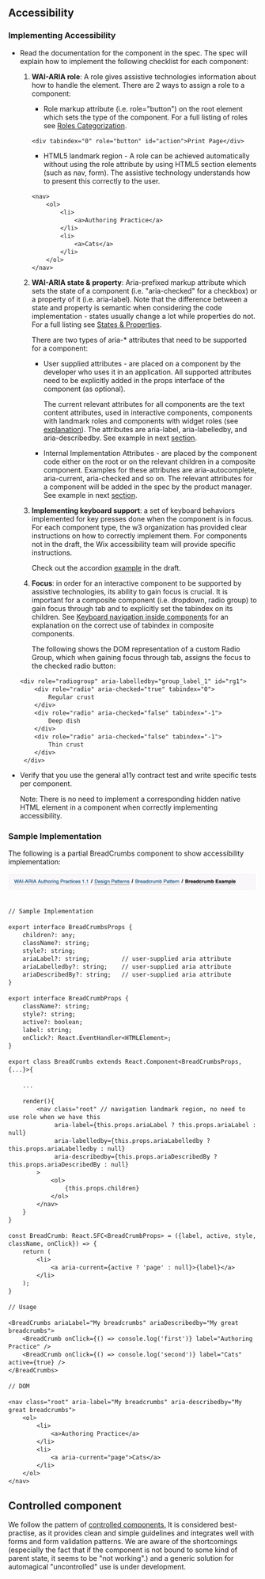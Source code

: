 ## Accessibility

### Implementing Accessibility

* Read the documentation for the component in the spec. The spec will explain how to implement the following checklist for each component:

    1) **WAI-ARIA role**: A role gives assistive technologies information about how to handle the element. There are 2 ways to assign a role to a component:
        * Role markup attribute (i.e. role="button") on the root element which sets the type of the component. For a full listing of roles see [Roles Categorization](https://www.w3.org/TR/wai-aria-1.1/#roles_categorization).
        ```
        <div tabindex="0" role="button" id="action">Print Page</div>
        ```
        * HTML5 landmark region - A role can be achieved automatically without using the role attribute by using HTML5 section elements (such as nav, form). The assistive technology understands how to present this correctly to the user.
        ```
        <nav>
            <ol>
                <li>
                    <a>Authoring Practice</a>
                </li>
                <li>
                    <a>Cats</a>
                </li>
            </ol>
        </nav>
        ```
    2) **WAI-ARIA state & property**: Aria-prefixed markup attribute which sets the state of a component (i.e. "aria-checked" for a checkbox) or a property of it (i.e. aria-label). Note that the difference between a state and property is semantic when considering the code implementation - states usually change a lot while properties do not. For a full listing see [States & Properties](https://www.w3.org/TR/wai-aria-1.1/#states_and_properties).

        There are two types of aria-* attributes that need to be supported for a component:

        * User supplied attributes - are placed on a component by the developer who uses it in an application. All supported attributes need to be explicitly added in the props interface of the component (as optional).

            The current relevant attributes for all components are the text content attributes, used in interactive components, components with landmark roles and components with widget roles (see [explanation](https://www.paciellogroup.com/blog/2017/07/short-note-on-aria-label-aria-labelledby-and-aria-describedby/)). The attributes are aria-label, aria-labelledby, and aria-describedby. See example in next [section](#sample-implmentation).

        * Internal Implementation Attributes - are placed by the component code either on the root or on the relevant children in a composite component. Examples for these attributes are aria-autocomplete, aria-current, aria-checked and so on. The relevant attributes for a component will be added in the spec by the product manager. See example in next [section](#sample-implmentation).

    3) **Implementing keyboard support**: a set of keyboard behaviors implemented for key presses done when the component is in focus. For each component type, the w3 organization has provided clear instructions on how to correctly implement them. For components not in the draft, the Wix accessibility team will provide specific instructions.

        Check out the accordion [example](https://www.w3.org/TR/wai-aria-practices/examples/accordion/accordion.html) in the draft.

    4) **Focus**: in order for an interactive component to be supported by assistive technologies, its ability to gain focus is crucial. It is important for a composite component (i.e. dropdown, radio group) to gain focus through tab and to explicitly set the tabindex on its children. See [Keyboard navigation inside components](https://www.w3.org/TR/wai-aria-practices/#kbd_general_within) for an explanation on the correct use of tabindex in composite components.

        The following shows the DOM representation of a custom Radio Group, which when gaining focus through tab, assigns the focus to the checked radio button:
    ```
    <div role="radiogroup" aria-labelledby="group_label_1" id="rg1">
        <div role="radio" aria-checked="true" tabindex="0">
            Regular crust
        </div>
        <div role="radio" aria-checked="false" tabindex="-1">
            Deep dish
        </div>
        <div role="radio" aria-checked="false" tabindex="-1">
            Thin crust
        </div>
     </div>
    ```

* Verify that you use the general a11y contract test and write specific tests per component.

    Note: There is no need to implement a corresponding hidden native HTML element in a component when correctly implementing accessibility.


### Sample Implementation

The following is a partial BreadCrumbs component to show accessibility implementation:

![Image of breadcrumbs](./sample_breadcrumbs.png)

```

// Sample Implementation

export interface BreadCrumbsProps {
    children?: any;
    className?: string;
    style?: string;
    ariaLabel?: string;         // user-supplied aria attribute
    ariaLabelledby?: string;    // user-supplied aria attribute
    ariaDescribedBy?: string;   // user-supplied aria attribute
}

export interface BreadCrumbProps {
    className?: string;
    style?: string;
    active?: boolean;
    label: string;
    onClick?: React.EventHandler<HTMLElement>;
}

export class BreadCrumbs extends React.Component<BreadCrumbsProps, {...}>{

    ...

    render(){
        <nav class="root" // navigation landmark region, no need to use role when we have this
             aria-label={this.props.ariaLabel ? this.props.ariaLabel : null}
             aria-labelledby={this.props.ariaLabelledby ? this.props.ariaLabelledby : null}
             aria-describedby={this.props.ariaDescribedBy ? this.props.ariaDescribedBy : null}
        >
            <ol>
                {this.props.children}
            </ol>
        </nav>
    }
}

const BreadCrumb: React.SFC<BreadCrumbProps> = ({label, active, style, className, onClick}) => {
    return (
        <li>
            <a aria-current={active ? 'page' : null}>{label}</a>
        </li>
    );
}

// Usage

<BreadCrumbs ariaLabel="My breadcrumbs" ariaDescribedby="My great breadcrumbs">
    <BreadCrumb onClick={() => console.log('first')} label="Authoring Practice" />
    <BreadCrumb onClick={() => console.log('second')} label="Cats" active={true} />
</BreadCrumbs>

// DOM

<nav class="root" aria-label="My breadcrumbs" aria-describedby="My great breadcrumbs">
    <ol>
        <li>
            <a>Authoring Practice</a>
        </li>
        <li>
            <a aria-current="page">Cats</a>
        </li>
    </ol>
</nav>

```

## Controlled component

We follow the pattern of [controlled components.](https://facebook.github.io/react/docs/forms.html#controlled-components)
It is considered best-practise, as it provides clean and simple guidelines and integrates well
with forms and form validation patterns. We are aware of the shortcomings (especially the fact
that if the component is not bound to some kind of parent state, it seems to be "not working".)
and a generic solution for automagical "uncontrolled" use is under development.
